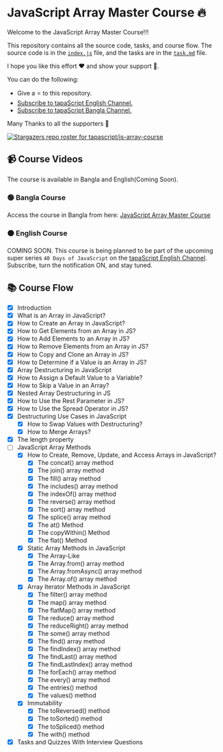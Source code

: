 # JavaScript Array Master Course 🔥

Welcome to the JavaScript Array Master Course!!!

This repository contains all the source code, tasks, and course flow. The source code is in the [`index.js`](./index.js) file, and the tasks are in the [`task.md`](./task.md) file.

I hope you like this effort ❤️ and show your support 🤝. 

You can do the following:

- Give a ⭐ to this repository.
- [Subscribe to tapaScript English Channel.](https://youtube.com/@tapasadhikary?sub_confirmation=1)
- [Subscribe to tapaScript Bangla Channel.](https://youtube.com/@tapascript-bangla?sub_confirmation=1)

Many Thanks to all the supporters 🫶

[![Stargazers repo roster for tapascript/js-array-course](https://reporoster.com/stars/tapascript/js-array-course)](https://github.com/atapas/tapascript/js-array-course)

## 📹 Course Videos
The course is available in Bangla and English(Coming Soon).

### 🟢 Bangla Course
Access the course in Bangla from here: [JavaScript Array Master Course](https://www.youtube.com/watch?v=cnClUIjNvGw&list=PLRFcjW6Dq28m62Ph9no5nUUU57dNGP_OJ)

### 🟠 English Course
COMING SOON. This course is being planned to be part of the upcoming super series `40 Days of JavaScript` on the [tapaScript English Channel](https://youtube.com/@tapasadhikary?sub_confirmation=1). Subscribe, turn the notification ON, and stay tuned.

## 📚 Course Flow

-   [x] Introduction
-   [x] What is an Array in JavaScript?
-   [x] How to Create an Array in JavaScript?
-   [x] How to Get Elements from an Array in JS?
-   [x] How to Add Elements to an Array in JS?
-   [x] How to Remove Elements from an Array in JS?
-   [x] How to Copy and Clone an Array in JS?
-   [x] How to Determine if a Value is an Array in JS?
-   [x] Array Destructuring in JavaScript
-   [x] How to Assign a Default Value to a Variable?
-   [x] How to Skip a Value in an Array?
-   [x] Nested Array Destructuring in JS
-   [x] How to Use the Rest Parameter in JS?
-   [x] How to Use the Spread Operator in JS?
-   [x] Destructuring Use Cases in JavaScript
    -   [x] How to Swap Values with Destructuring?
    -   [x] How to Merge Arrays?
-   [X] The length property
-   [ ] JavaScript Array Methods
    -   [X] How to Create, Remove, Update, and Access Arrays in JavaScript?
        -   [X] The concat() array method
        -   [X] The join() array method
        -   [X] The fill() array method
        -   [X] The includes() array method
        -   [X] The indexOf() array method
        -   [X] The reverse() array method
        -   [X] The sort() array method
        -   [X] The splice() array method
        -   [X] The at() Method
        -   [X] The copyWithin() Method
        -   [X] The flat() Method
    -   [X] Static Array Methods in JavaScript
        -   [X] The Array-Like
        -   [X] The Array.from() array method
        -   [X] The Array.fromAsync() array method
        -   [X] The Array.of() array method
    -   [X] Array Iterator Methods in JavaScript
        -   [X] The filter() array method
        -   [X] The map() array method
        -   [X] The flatMap() array method
        -   [X] The reduce() array method
        -   [X] The reduceRight() array method
        -   [X] The some() array method
        -   [X] The find() array method
        -   [X] The findIndex() array method
        -   [X] The findLast() array method
        -   [X] The findLastIndex() array method
        -   [X] The forEach() array method
        -   [X] The every() array method
        -   [X] The entries() method
        -   [X] The values() method
    -   [X] Immutability
        -   [X] The toReversed() method
        -   [X] The toSorted() method
        -   [X] The toSpliced() method
        -   [X] The with() method
-   [X] Tasks and Quizzes With Interview Questions
